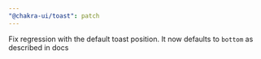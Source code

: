 ```yaml
---
"@chakra-ui/toast": patch
---
```


Fix regression with the default toast position. It now defaults to `bottom` as described in docs
